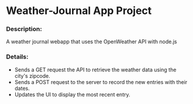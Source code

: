 # Weather-Journal App Project

### Description:
A weather journal webapp that uses the OpenWeather API with node.js

### Details:
- Sends a GET request the API to retrieve the weather data using the city's zipcode.
- Sends a POST request to the server to record the new entries with their dates.
- Updates the UI to display the most recent entry.
